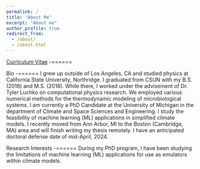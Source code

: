 ```yaml
---
permalink: /
title: "About Me"
excerpt: "About me"
author_profile: true
redirect_from: 
  - /about/
  - /about.html
---
```


[Curriculum Vitae](https://drive.google.com/file/d/1FKK9-IHmIpwptjq1IfVOMJculmN2AhlO/view?usp=share_link)
-======

Bio
-======
I grew up outside of Los Angeles, CA and studied physics at California State University, Northridge. I graduated from CSUN with my B.S. (2016) and M.S. (2018). While there, I worked under the advisement of Dr. Tyler Luchko on computational physics research. We employed various numerical methods for the thermodynamic modeling of microbiological systems. I am currently a PhD Candidate at the University of Michigan in the department of Climate and Space Sciences and Engineering. I study the feasibility of machine learning (ML) applications in simplified climate models. I recently moved from Ann Arbor, MI to the Boston (Cambridge, MA) area and will finish writing my thesis remotely. I have an anticipated doctoral defense date of mid-April, 2024.

Research Interests
-======
During my PhD program, I have been studying the limitations of machine learning (ML) applications for use as emulators within climate models.
